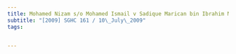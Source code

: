 ```yaml
---
title: Mohamed Nizam s/o Mohamed Ismail v Sadique Marican bin Ibrahim Marican and Others 
subtitle: "[2009] SGHC 161 / 10\_July\_2009"
tags:


---
```


